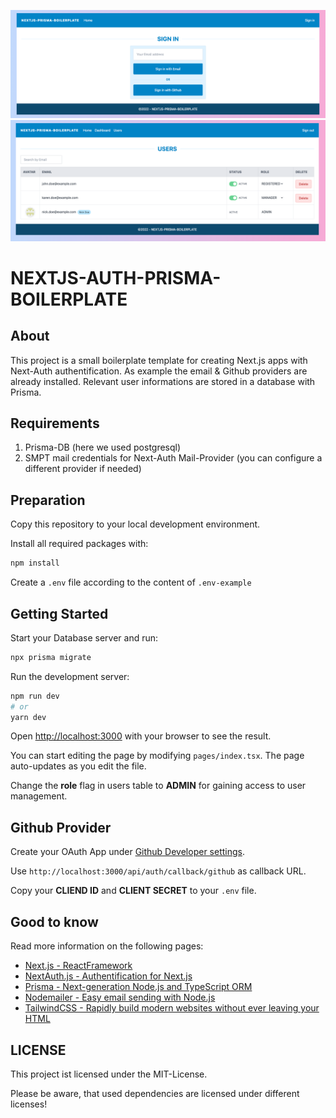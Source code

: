 ![Signin page](readme_signin.png)
![USermanagement](readme_usermanagement.png)

# NEXTJS-AUTH-PRISMA-BOILERPLATE

## About
This project is a small boilerplate template for creating Next.js apps with Next-Auth authentification.
As example the email & Github providers are already installed. Relevant user informations are stored in a database with Prisma.


## Requirements 

1. Prisma-DB (here we used postgresql)
2. SMPT mail credentials for Next-Auth Mail-Provider (you can configure a different provider if needed)

## Preparation

Copy this repository to your local development environment.


Install all required packages with:

```bash
npm install
```

Create a `.env` file according to the content of `.env-example`

## Getting Started

Start your Database server and run:

```bash
npx prisma migrate
```

Run the development server:

```bash
npm run dev
# or
yarn dev
```

Open [http://localhost:3000](http://localhost:3000) with your browser to see the result.

You can start editing the page by modifying `pages/index.tsx`. The page auto-updates as you edit the file.

Change the **role** flag in users table to **ADMIN** for gaining access to user management.

## Github Provider

Create your OAuth App under [Github Developer settings](https://github.com/settings/developers).

Use `http://localhost:3000/api/auth/callback/github` as callback URL.

Copy your **CLIEND ID** and **CLIENT SECRET** to your `.env` file.


## Good to know

Read more information on the following pages:

- [Next.js - ReactFramework](https://nextjs.org/)
- [NextAuth.js - Authentification for Next.js](https://next-auth.js.org/)
- [Prisma - Next-generation Node.js and TypeScript ORM](https://www.prisma.io/)
- [Nodemailer - Easy email sending with Node.js](https://nodemailer.com/about/)
- [TailwindCSS - Rapidly build modern websites without ever leaving your HTML](https://tailwindcss.com/)

## LICENSE

This project ist licensed under the MIT-License. 

Please be aware, that used dependencies are licensed under different licenses!